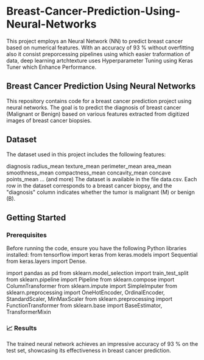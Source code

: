 # Breast-Cancer-Prediction-Using-Neural-Networks

This project employs an Neural Network (NN) to predict breast cancer based on numerical features. With an accuracy of 93 % without overfitting also it consist preporcessing pipelines using which easier traformation of data, deep learning artchtexture uses Hyperparameter Tuning using Keras Tuner which Enhance Performance.

## Breast Cancer Prediction Using Neural Networks

This repository contains code for a breast cancer prediction project using neural networks. The goal is to predict the diagnosis of breast cancer (Malignant or Benign) based on various features extracted from digitized images of breast cancer biopsies.

## Dataset

The dataset used in this project includes the following features:

diagnosis
radius_mean
texture_mean
perimeter_mean
area_mean
smoothness_mean
compactness_mean
concavity_mean
concave points_mean
... (and more)
The dataset is available in the file data.csv. Each row in the dataset corresponds to a breast cancer biopsy, and the "diagnosis" column indicates whether the tumor is malignant (M) or benign (B).

## Getting Started

### Prerequisites

Before running the code, ensure you have the following Python libraries installed: from tensorflow import keras from keras.models import Sequential from keras.layers import Dense.

import pandas as pd from sklearn.model_selection import train_test_split from sklearn.pipeline import Pipeline from sklearn.compose import ColumnTransformer from sklearn.impute import SimpleImputer from sklearn.preprocessing import OneHotEncoder, OrdinalEncoder, StandardScaler, MinMaxScaler from sklearn.preprocessing import FunctionTransformer from sklearn.base import BaseEstimator, TransformerMixin

### 📈 Results

The trained neural network achieves an impressive accuracy of 93 % on the test set, showcasing its effectiveness in breast cancer prediction.
